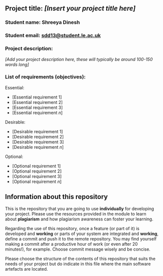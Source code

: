 [comment]: # "You may find the following markdown cheat sheet useful: https://www.markdownguide.org/cheat-sheet/. You may also consider using an online Markdown editor such as StackEdit or makeareadme."

## Project title: _[Insert your project title here]_

### Student name: Shreeya Dinesh

### Student email: sdd13@student.le.ac.uk

### Project description:

_[Add your project description here, these will typically be around 100-150 words long]_

### List of requirements (objectives):

[comment]: # "You can add as many additional bullet points as necessary by adding an additional hyphon symbol '-' at the end of each list"

Essential:

- [Essential requirement 1]
- [Essential requirement 2]
- [Essential requirement 3]
- [Essential requirement *n*]

Desirable:

- [Desirable requirement 1]
- [Desirable requirement 2]
- [Desirable requirement 3]
- [Desirable requirement *n*]

Optional:

- [Optional requirement 1]
- [Optional requirement 2]
- [Optional requirement 3]
- [Optional requirement *n*]

## Information about this repository

This is the repository that you are going to use **individually** for developing your project. Please use the resources provided in the module to learn about **plagiarism** and how plagiarism awareness can foster your learning.

Regarding the use of this repository, once a feature (or part of it) is developed and **working** or parts of your system are integrated and **working**, define a commit and push it to the remote repository. You may find yourself making a commit after a productive hour of work (or even after 20 minutes!), for example. Choose commit message wisely and be concise.

Please choose the structure of the contents of this repository that suits the needs of your project but do indicate in this file where the main software artefacts are located.
